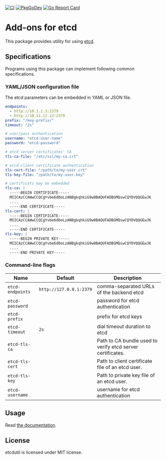 [![CI](https://github.com/cybozu-go/etcdutil/workflows/main/badge.svg)](https://github.com/cybozu-go/etcdutil/actions)
[![PkgGoDev](https://pkg.go.dev/badge/github.com/cybozu-go/etcdutil?tab=overview)](https://pkg.go.dev/github.com/cybozu-go/etcdutil?tab=overview)
[![Go Report Card](https://goreportcard.com/badge/github.com/cybozu-go/etcdutil)](https://goreportcard.com/report/github.com/cybozu-go/etcdutil)

Add-ons for etcd
================

This package provides utility for using [etcd][].

Specifications
--------------

Programs using this package can implement following common specifications.

### YAML/JSON configuration file

The etcd parameters can be embedded in YAML or JSON file.

```yaml
endpoints:
  - http://10.1.2.3:2379
  - http://10.11.12.13:2379
prefix: "/key-prefix/"
timeout: "2s"

# user/pass authentication
username: "etcd-user-name"
password: "etcd-password"

# etcd server certificates' CA
tls-ca-file: "/etc/ssl/my-ca.crt"

# etcd client certificate authentication
tls-cert-file: "/path/to/my-user.crt"
tls-key-file: "/path/to/my-user.key"

# certificats may be embedded
tls-ca: |
  -----BEGIN CERTIFICATE-----
  MIICAzCCAWwCCQCgYvbe6d0oLzANBgkqhkiG9w0BAQUFADBGMQswCQYDVQQGEwJK
  ....
  -----END CERTIFICATE-----
tls-cert: |
  -----BEGIN CERTIFICATE-----
  MIICAzCCAWwCCQCgYvbe6d0oLzANBgkqhkiG9w0BAQUFADBGMQswCQYDVQQGEwJK
  ....
  -----END CERTIFICATE-----
tls-key: |
  -----BEGIN PRIVATE KEY-----
  MIICAzCCAWwCCQCgYvbe6d0oLzANBgkqhkiG9w0BAQUFADBGMQswCQYDVQQGEwJK
  ....
  -----END PRIVATE KEY-----
```

### Command-line flags

| Name             | Default                 | Description                                                |
| ---------------- | ----------------------- | ---------------------------------------------------------- |
| `etcd-endpoints` | `http://127.0.0.1:2379` | comma-separated URLs of the backend etcd                   |
| `etcd-password`  |                         | password for etcd authentication                           |
| `etcd-prefix`    |                         | prefix for etcd keys                                       |
| `etcd-timeout`   | `2s`                    | dial timeout duration to etcd                              |
| `etcd-tls-ca`    |                         | Path to CA bundle used to verify etcd server certificates. |
| `etcd-tls-cert`  |                         | Path to client certificate file of an etcd user.           |
| `etcd-tls-key`   |                         | Path to private key file of an etcd user.                  |
| `etcd-username`  |                         | username for etcd authentication                           |

Usage
-----

Read [the documentation](https://pkg.go.dev/github.com/cybozu-go/etcdutil).

License
-------

etcdutil is licensed under MIT license.

[releases]: https://github.com/cybozu-go/etcdutil/releases
[etcd]: https://etcd.io

